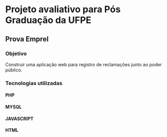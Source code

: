 # Projeto avaliativo para Pós Graduação da UFPE 
## Prova Emprel

### Objetivo

Construir uma aplicação web para registro de reclamações junto ao poder público.

### Tecnologias utilizadas

#### PHP
#### MYSQL
#### JAVASCRIPT
#### HTML
